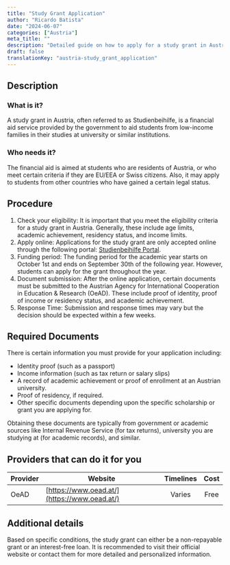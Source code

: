 ```yaml
---
title: "Study Grant Application"
author: "Ricardo Batista"
date: "2024-06-07"
categories: ["Austria"]
meta_title: ""
description: "Detailed guide on how to apply for a study grant in Austria."
draft: false
translationKey: "austria-study_grant_application"
---
```


## Description
### What is it?
A study grant in Austria, often referred to as Studienbeihilfe, is a financial aid service provided by the government to aid students from low-income families in their studies at university or similar institutions.

### Who needs it?
The financial aid is aimed at students who are residents of Austria, or who meet certain criteria if they are EU/EEA or Swiss citizens. Also, it may apply to students from other countries who have gained a certain legal status. 

## Procedure
1. Check your eligibility: It is important that you meet the eligibility criteria for a study grant in Austria. Generally, these include age limits, academic achievement, residency status, and income limits.
2. Apply online: Applications for the study grant are only accepted online through the following portal: [Studienbeihilfe Portal](https://www.stipendium.at/).
3. Funding period: The funding period for the academic year starts on October 1st and ends on September 30th of the following year. However, students can apply for the grant throughout the year. 
4. Document submission: After the online application, certain documents must be submitted to the Austrian Agency for International Cooperation in Education & Research (OeAD). These include proof of identity, proof of income or residency status, and academic achievement.
5. Response Time: Submission and response times may vary but the decision should be expected within a few weeks.

## Required Documents
There is certain information you must provide for your application including:
- Identity proof (such as a passport)
- Income information (such as tax return or salary slips)
- A record of academic achievement or proof of enrollment at an Austrian university.
- Proof of residency, if required.
- Other specific documents depending upon the specific scholarship or grant you are applying for.

Obtaining these documents are typically from government or academic sources like Internal Revenue Service (for tax returns), university you are studying at (for academic records), and similar.

## Providers that can do it for you

| Provider     |     Website     |     Timelines    |       Cost      |
| ------------ | --------------- |  :-------------: | :-------------: |
| OeAD |  [https://www.oead.at/](https://www.oead.at/) |      Varies      |        Free       |

## Additional details
Based on specific conditions, the study grant can either be a non-repayable grant or an interest-free loan.  It is recommended to visit their official website or contact them for more detailed and personalized information.
